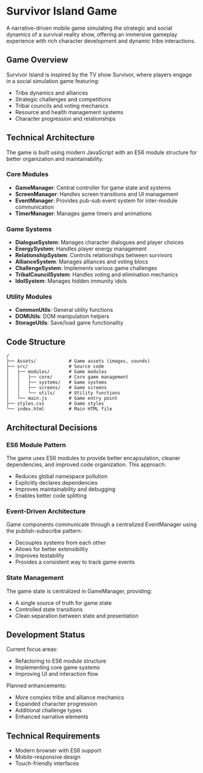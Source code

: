 # Survivor Island Game

A narrative-driven mobile game simulating the strategic and social dynamics of a survival reality show, offering an immersive gameplay experience with rich character development and dynamic tribe interactions.

## Game Overview

Survivor Island is inspired by the TV show Survivor, where players engage in a social simulation game featuring:
- Tribe dynamics and alliances
- Strategic challenges and competitions
- Tribal councils and voting mechanics
- Resource and health management systems
- Character progression and relationships

## Technical Architecture

The game is built using modern JavaScript with an ES6 module structure for better organization and maintainability.

### Core Modules

- **GameManager**: Central controller for game state and systems
- **ScreenManager**: Handles screen transitions and UI management
- **EventManager**: Provides pub-sub event system for inter-module communication
- **TimerManager**: Manages game timers and animations

### Game Systems

- **DialogueSystem**: Manages character dialogues and player choices
- **EnergySystem**: Handles player energy management
- **RelationshipSystem**: Controls relationships between survivors
- **AllianceSystem**: Manages alliances and voting blocs
- **ChallengeSystem**: Implements various game challenges
- **TribalCouncilSystem**: Handles voting and elimination mechanics
- **IdolSystem**: Manages hidden immunity idols

### Utility Modules

- **CommonUtils**: General utility functions
- **DOMUtils**: DOM manipulation helpers
- **StorageUtils**: Save/load game functionality

## Code Structure

```
/
├── Assets/            # Game assets (images, sounds)
├── src/               # Source code
│   ├── modules/       # Game modules
│   │   ├── core/      # Core game management
│   │   ├── systems/   # Game systems
│   │   ├── screens/   # Game screens
│   │   └── utils/     # Utility functions
│   └── main.js        # Game entry point
├── styles.css         # Game styles
└── index.html         # Main HTML file
```

## Architectural Decisions

### ES6 Module Pattern

The game uses ES6 modules to provide better encapsulation, cleaner dependencies, and improved code organization. This approach:

- Reduces global namespace pollution
- Explicitly declares dependencies
- Improves maintainability and debugging
- Enables better code splitting

### Event-Driven Architecture

Game components communicate through a centralized EventManager using the publish-subscribe pattern:

- Decouples systems from each other
- Allows for better extensibility
- Improves testability
- Provides a consistent way to track game events

### State Management

The game state is centralized in GameManager, providing:

- A single source of truth for game state
- Controlled state transitions
- Clean separation between state and presentation

## Development Status

Current focus areas:
- Refactoring to ES6 module structure
- Implementing core game systems
- Improving UI and interaction flow

Planned enhancements:
- More complex tribe and alliance mechanics
- Expanded character progression
- Additional challenge types
- Enhanced narrative elements

## Technical Requirements

- Modern browser with ES6 support
- Mobile-responsive design
- Touch-friendly interfaces